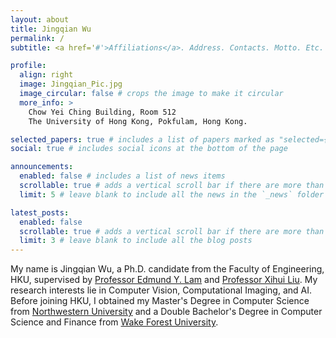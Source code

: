 ```yaml
---
layout: about
title: Jingqian Wu
permalink: /
subtitle: <a href='#'>Affiliations</a>. Address. Contacts. Motto. Etc.

profile:
  align: right
  image: Jingqian_Pic.jpg
  image_circular: false # crops the image to make it circular
  more_info: >
    Chow Yei Ching Building, Room 512
    The University of Hong Kong, Pokfulam, Hong Kong.

selected_papers: true # includes a list of papers marked as "selected={true}"
social: true # includes social icons at the bottom of the page

announcements:
  enabled: false # includes a list of news items
  scrollable: true # adds a vertical scroll bar if there are more than 3 news items
  limit: 5 # leave blank to include all the news in the `_news` folder

latest_posts:
  enabled: false
  scrollable: true # adds a vertical scroll bar if there are more than 3 new posts items
  limit: 3 # leave blank to include all the blog posts
---
```


My name is Jingqian Wu, a Ph.D. candidate from the Faculty of Engineering, HKU, supervised by [Professor Edmund Y. Lam](https://www.eee.hku.hk/~elam/) and [Professor Xihui Liu](https://xh-liu.github.io/). My research interests lie in Computer Vision, Computational Imaging, and AI. Before joining HKU, I obtained my Master's Degree in Computer Science from [Northwestern University](https://www.northwestern.edu/) and a Double Bachelor's Degree in Computer Science and Finance from [Wake Forest University](https://www.wfu.edu/).
